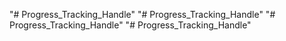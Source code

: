 "# Progress_Tracking_Handle" 
"# Progress_Tracking_Handle" 
"# Progress_Tracking_Handle" 
"# Progress_Tracking_Handle" 
